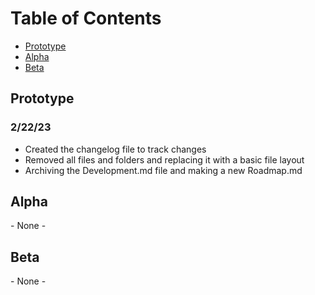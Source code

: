# Table of Contents
- [Prototype](#Prototype)
- [Alpha](#Alpha)
- [Beta](#Beta)

## Prototype
### 2/22/23
- Created the changelog file to track changes
- Removed all files and folders and replacing it with a basic file layout
- Archiving the Development.md file and making a new Roadmap.md

## Alpha
\- None -

## Beta
\- None -
